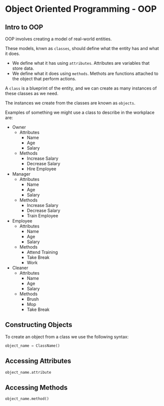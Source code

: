 # Object Oriented Programming - OOP

## Intro to OOP

OOP involves creating a model of real-world entities.

These models, knwn as `classes`, should define what the entity has and what it does.

- We define what it has using `attributes`. Attributes are variables that store data.
- We define what it does using `methods`. Methots are functions attached to the object that perform actions.

A `class` is a blueprint of the entity, and we can create as many instances of these classes as we need.

The instances we create from the classes are known as `objects`.

Examples of something we might use a class to describe in the workplace are:

- Owner
    - Attributes
        - Name
        - Age
        - Salary
    - Methods
        - Increase Salary
        - Decrease Salary
        - Hire Employee
- Manager
    - Attributes
        - Name
        - Age
        - Salary
    - Methods
        - Increase Salary
        - Decrease Salary
        - Train Employee 
- Employee
    - Attributes
        - Name
        - Age
        - Salary
    - Methods
        - Attend Training
        - Take Break
        - Work
- Cleaner
    - Attributes
        - Name
        - Age
        - Salary
    - Methods
        - Brush
        - Mop
        - Take Break

## Constructing Objects

To create an object from a class we use the following syntax:

```py
object_name = ClassName()
```

## Accessing Attributes

```py
object_name.attribute
```

## Accessing Methods

```py
object_name.method()
```
